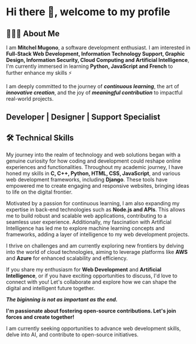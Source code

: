 # Hi there 👋, welcome to my profile

## 👨🏻‍💻 About Me

I am **Mitchel Mugono**, a software development enthusiast. I am interested in **Full-Stack Web Development, Information Technology Support, Graphic Design, Information Security, Cloud Computing and Artificial Intelligence**, I'm currently immersed in learning **Python, JavaScript and French** to further enhance my skills ⚡

I am deeply committed to the journey of ***continuous learning***, the art of ***innovative creation***, and the joy of ***meaningful contribution*** to impactful real-world projects.

## Developer | Designer | Support Specialist

## 🛠 Technical Skills

My journey into the realm of technology and web solutions began with a genuine curiosity for how coding and development could reshape online experiences and functionalities. Throughout my academic journey, I have honed my skills in **C, C++, Python, HTML, CSS, JavaScript**, and various web development frameworks, including **Django**. These tools have empowered me to create engaging and responsive websites, bringing ideas to life on the digital frontier.

Motivated by a passion for continuous learning, I am also expanding my expertise in back-end technologies such as **Node.js and APIs**. This allows me to build robust and scalable web applications, contributing to a seamless user experience. Additionally, my fascination with Artificial Intelligence has led me to explore machine learning concepts and frameworks, adding a layer of intelligence to my web development projects.

I thrive on challenges and am currently exploring new frontiers by delving into the world of cloud technologies, aiming to leverage platforms like **AWS** and **Azure** for enhanced scalability and efficiency.

If you share my enthusiasm for **Web Development** and **Artificial Intelligence**, or if you have exciting opportunities to discuss, I'd love to connect with you! Let's collaborate and explore how we can shape the digital and intelligent future together.

***The biginning is not as important as the end.***

**I'm passionate about fostering open-source contributions. Let's join forces and create together!**

I am currently seeking opportunities to advance web development skills, delve into AI, and contribute to open-source initiatives.
